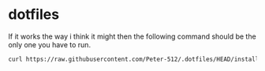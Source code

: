 # dotfiles

If it works the way i think it might then the following command should be the only one you have to run.

```bash
curl https://raw.githubusercontent.com/Peter-512/.dotfiles/HEAD/install.sh | sh -s "<your-email-address>"
```
